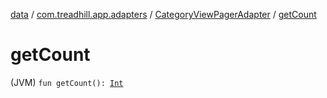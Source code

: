 [data](../../index.md) / [com.treadhill.app.adapters](../index.md) / [CategoryViewPagerAdapter](index.md) / [getCount](./get-count.md)

# getCount

(JVM) `fun getCount(): `[`Int`](https://kotlinlang.org/api/latest/jvm/stdlib/kotlin/-int/index.html)